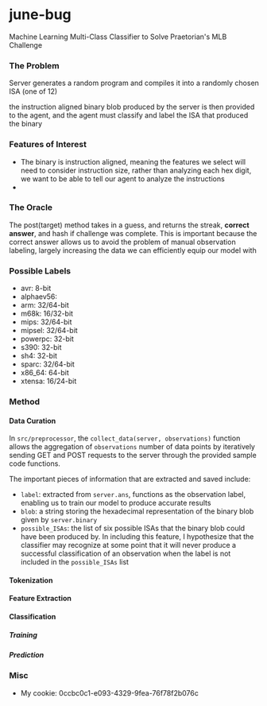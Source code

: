 june-bug
================

Machine Learning Multi-Class Classifier to Solve Praetorian's MLB Challenge

### The Problem
Server generates a random program and compiles it into a randomly chosen ISA (one of 12)

the instruction aligned binary blob produced by the server is then provided to the agent, and the agent must classify and label the ISA that produced the binary 

### Features of Interest

- The binary is instruction aligned, meaning the features we select will need to consider instruction size, rather than analyzing each hex digit, we want to be able to tell our agent to analyze the instructions
- 

### The Oracle
The post(target) method takes in a guess, and returns the streak, **correct answer**, and hash if challenge was complete. This is important because the correct answer allows us to avoid the problem of manual observation labeling, largely increasing the data we can efficiently equip our model with


### Possible Labels
- avr: 8-bit
- alphaev56: 
- arm: 32/64-bit
- m68k: 16/32-bit
- mips: 32/64-bit
- mipsel: 32/64-bit
- powerpc: 32-bit
- s390: 32-bit
- sh4: 32-bit
- sparc: 32/64-bit
- x86_64: 64-bit
- xtensa: 16/24-bit

### Method

#### Data Curation
In `src/preprocessor`, the `collect_data(server, observations)` function allows the aggregation of `observations` number of data points by iteratively sending GET and POST requests to the server through the provided sample code functions.

The important pieces of information that are extracted and saved include: 
- `label`: extracted from `server.ans`, functions as the observation label, enabling us to train our model to produce accurate results
- `blob`: a string storing the hexadecimal representation of the binary blob given by `server.binary`
- `possible_ISAs`: the list of six possible ISAs that the binary blob could have been produced by. In including this feature, I hypothesize that the classifier may recognize at some point that it will never produce a successful classification of an observation when the label is not included in the `possible_ISAs` list

#### Tokenization

#### Feature Extraction

#### Classification

##### Training

##### Prediction

### Misc
- My cookie: 0ccbc0c1-e093-4329-9fea-76f78f2b076c




